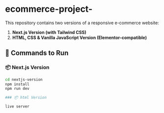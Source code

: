 # ecommerce-project-  

This repository contains two versions of a responsive e-commerce website:

1. **Next.js Version (with Tailwind CSS)**
2. **HTML, CSS & Vanilla JavaScript Version (Elementor-compatible)**

## 🔧 Commands to Run

### 📦 Next.js Version

```bash
cd nextjs-version
npm install
npm run dev

### 📦 html Version

live server

